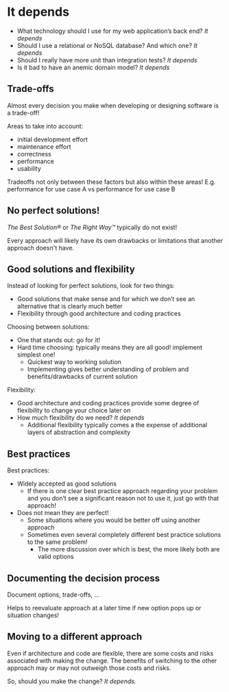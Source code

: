 # It depends

- What technology should I use for my web application’s back end? *It depends*
- Should I use a relational or NoSQL database? And which one? *It depends*
- Should I really have more unit than integration tests? *It depends*
- Is it bad to have an anemic domain model? *It depends*

## Trade-offs

Almost every decision you make when developing or designing software is a trade-off!

Areas to take into account:

- initial development effort
- maintenance effort
- correctness
- performance
- usability

Tradeoffs not only between these factors but also within these areas! E.g. performance for use case A vs performance for use case B

## No perfect solutions!

 *The Best Solution®* or *The Right Way™* typically do not exist!

Every approach will likely have its own drawbacks or limitations that another approach doesn't have.

## Good solutions and flexibility

Instead of looking for perfect solutions, look for two things:

- Good solutions that make sense and for which we don’t see an alternative that is clearly much better
- Flexibility through good architecture and coding practices

Choosing between solutions:

- One that stands out: go for it!
- Hard time choosing: typically means they are all good! implement simplest one!
  - Quickest way to working solution
  - Implementing gives better understanding of problem and benefits/drawbacks of current solution

Flexibility:

- Good architecture and coding practices provide some degree of flexibility to change your choice later on
- How much flexibility do we need? *It depends*
  - Additional flexibility typically comes a the expense of additional layers of abstraction and complexity

## Best practices

Best practices:

- Widely accepted as good solutions
  - If there is one clear best practice approach regarding your problem and you don’t see a significant reason not to use it, just go with that approach!
- Does not mean they are perfect!
  - Some situations where you would be better off using another approach
  - Sometimes even several completely different best practice solutions to the same problem!
    - The more discussion over which is best, the more likely both are valid options

## Documenting the decision process

Document options, trade-offs, ...

Helps to reevaluate approach at a later time if new option pops up or situation changes!

## Moving to a different approach

Even if architecture and code are flexible, there are some costs and risks associated with making the change. The benefits of switching to the other approach may or may not outweigh those costs and risks. 

So, should you make the change? *It depends.*



